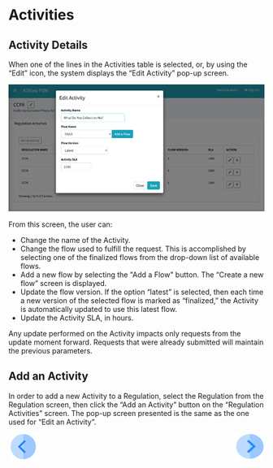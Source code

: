# Activities 

## Activity Details

When one of the lines in the Activities table is selected, or, by using the “Edit” icon, the system displays the “Edit Activity” pop-up screen. 

 ![image](/articles/DPM/images/Figure_21_Edit_Activity.png)

From this screen, the user can:

- Change the name of the Activity.
- Change the flow used to fulfill the request. This is accomplished by selecting one of the finalized flows from the drop-down list of available flows. 
- Add a new flow by selecting the "Add a Flow" button. The  “Create a new flow” screen is displayed.  
- Update the flow version. If the option “latest” is selected, then each time a new version of the selected flow is marked as “finalized,” the Activity is automatically updated to use this latest flow.
- Update the Activity SLA, in hours. 

Any update performed on the Activity impacts only requests from the update moment forward. Requests that were already submitted will maintain the previous parameters.  

## Add an Activity

In order to add a new Activity to a Regulation, select the Regulation from the Regulation screen, then click the “Add an Activity” button on the “Regulation Activities” screen. 
The pop-up screen presented is the same as the one used for “Edit an Activity”.   



[![Previous](/articles/DPM/images/Previous.png)](/articles/DPM/02_Admin_Module/08_Regulations.md)[<img align="right" width="60" height="54" src="/articles/DPM/images/Next.png">](/articles/DPM/02_Admin_Module/10_Roles_Management.md)
